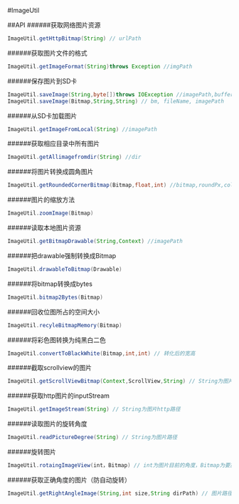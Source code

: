 #ImageUtil
  
##API
######获取网络图片资源
```JAVA
ImageUtil.getHttpBitmap(String) // urlPath
```
######获取图片文件的格式
```JAVA
ImageUtil.getImageFormat(String)throws Exception //imgPath
```
######保存图片到SD卡
```JAVA
ImageUtil.saveImage(String,byte[])throws IOException //imagePath,buffer
ImageUtil.saveImage(Bitmap,String,String) // bm, fileName, imagePath
```
######从SD卡加载图片
```JAVA
ImageUtil.getImageFromLocal(String) //imagePath
```
######获取相应目录中所有图片
```JAVA
ImageUtil.getAllimagefromdir(String) //dir
```
######将图片转换成圆角图片
```JAVA
ImageUtil.getRoundedCornerBitmap(Bitmap,float,int) //bitmap,roundPx,color
```
######图片的缩放方法
```JAVA
ImageUtil.zoomImage(Bitmap)
```
######读取本地图片资源
```JAVA
ImageUtil.getBitmapDrawable(String,Context) //imagePath
```
######把drawable强制转换成Bitmap
```JAVA
ImageUtil.drawableToBitmap(Drawable)
```
######将bitmap转换成bytes
```JAVA
ImageUtil.bitmap2Bytes(Bitmap)
```
######回收位图所占的空间大小
```JAVA
ImageUtil.recyleBitmapMemory(Bitmap)
```
######将彩色图转换为纯黑白二色
```JAVA
ImageUtil.convertToBlackWhite(Bitmap,int,int) // 转化后的宽高
```
######截取scrollview的图片
```JAVA
ImageUtil.getScrollViewBitmap(Context,ScrollView,String) // String为图片存储目录
```
######获取http图片的inputStream
```JAVA
ImageUtil.getImageStream(String) // String为图片http路径
```
######读取图片的旋转角度
```JAVA
ImageUtil.readPictureDegree(String) // String为图片路径
```
######旋转图片
```JAVA
ImageUtil.rotaingImageView(int，Bitmap) // int为图片目前的角度，Bitmap为要旋转的图片
```
######获取正确角度的图片（防自动旋转）
```JAVA
ImageUtil.getRightAngleImage(String,int size,String dirPath) // 图片路径，缩略图压缩大小，新生成的图片储存目录
```